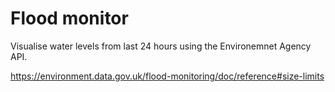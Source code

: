 # Flood monitor

Visualise water levels from last 24 hours using the Environemnet Agency API.

https://environment.data.gov.uk/flood-monitoring/doc/reference#size-limits

